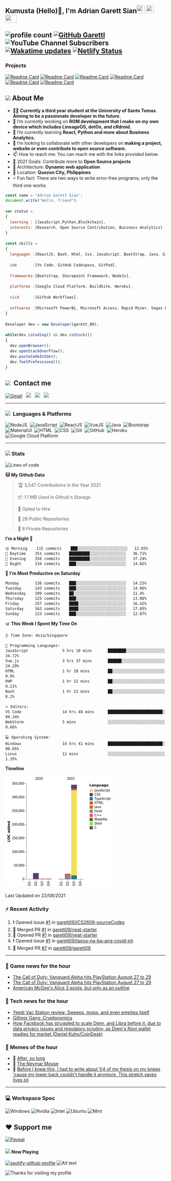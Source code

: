 <h2> Kumusta (Hello)🙏, I'm Adrian Garett Sian<img src="https://cultofthepartyparrot.com/parrots/hd/githubparrot.gif" width="25" height="25"/>
    <img src="https://cultofthepartyparrot.com/flags/hd/iranparrot.gif" width="25" height="25"/>
    <img src="https://cultofthepartyparrot.com/parrots/asyncparrot.gif" width="36" height="25"/>
 

![profile count](https://komarev.com/ghpvc/?username=garett09&color=red) 
[![GitHub Garettl](https://img.shields.io/github/followers/garett09?label=follow&style=social)](https://github.com/garett09) 
![YouTube Channel Subscribers](https://img.shields.io/youtube/channel/subscribers/UChAoCAh1jVTaMz0Sc61X5Xw?style=social) 
[![Wakatime updates](https://github.com/garett09/garett09/actions/workflows/update-commits.yml/badge.svg?branch=main)](https://github.com/garett09/garett09/actions/workflows/update-commits.yml) 
[![Netlify Status](https://api.netlify.com/api/v1/badges/62999bf4-98d2-4882-a325-da266023bf2b/deploy-status)](https://app.netlify.com/sites/cocky-mccarthy-7a67fb/deploys)
&nbsp;
    
### Projects
[![Readme Card](https://github-readme-stats.vercel.app/api/pin/?username=garett09&repo=tapos-na-ba-ang-covid-ph&show_owner=true)](https://github.com/garett09/tapos-na-ba-ang-covid-ph)
[![Readme Card](https://github-readme-stats.vercel.app/api/pin/?username=garett09&repo=project-COVID&show_owner=true)](https://github.com/garett09/project-COVID)
[![Readme Card](https://github-readme-stats.vercel.app/api/pin/?username=garett09&repo=afk-hotel&show_owner=true)](https://github.com/garett09/afk-hotel)
[![Readme Card](https://github-readme-stats.vercel.app/api/pin/?username=garett09&repo=garett09&show_owner=true)](https://github.com/garett09/garett09)
[![Readme Card](https://github-readme-stats.vercel.app/api/pin/?username=garett09&repo=myhub&show_owner=true)](https://github.com/garett09/myhub)
[![Readme Card](https://github-readme-stats.vercel.app/api/pin/?username=garett09&repo=techfolio&show_owner=true)](https://github.com/garett09/techfolio)


    
## <img src="https://media.giphy.com/media/fTsZNbPQxJWtor2LXE/giphy.gif"  width="30">&nbsp;About Me
-   👩‍💻  **Currently a third year student at the University of Santo Tomas. Aiming to be a passionate developer in the future.**
-   🔭  I’m currently working on  **ROM development that I make on my own device which includes LineageOS, dotOs, and cRdroid.**
-   🌱  I’m currently learning **React, Python and more about Business Analytics.**
-   👯  I’m looking to collaborate with other developers on **making a project, website or even contribute to open source software.**
-   📫  How to reach me: You can reach me with the links provided below. 
-   🥅  2021 Goals: Contribute more to **Open Source projects**
-   👷  Architecture: **Dynamic web application**
-   📍   Location: **Quezon City, Philippines** 
-   ⚡  Fun fact: There are two ways to write error-free programs; only the third one works.

```javascript
const name = 'Adrian Garett Sian';
document.write("Hello, friend");

var status = 
{ 
  learning : [JavaScript,Python,Blockchain],
  interests: [Research, Open Source Contribution, Business Analytics]
}

const skills = 
{
  languages :[ReactJS, Bash, Html, Css, JavaScript, BootStrap, Java, Git, Markdown, VueJS],
  
  ide       :[Vs Code, GitHub Codespace, GitPod],
  
  frameworks:[Bootstrap, Sharepoint Framework, NodeJs],
  
  platforms :[Google Cloud Platform, Buildkite, Heroku],
  
  cicd      :[Github Workflows],

  softwares :[Microsoft PowerBi, Microsoft Access, Rapid Miner, Vegas Pro]
}

Developer dev = new Developer(garett_09);

while(dev.isCoding() && dev.isStuck())  
{
  dev.openBrowser();
  dev.openStackOverFlow();
  dev.pasteCodeInIde();
  dev.feelProfessional();
}
```

## <img src="https://media.giphy.com/media/c5vDr1rkcbcrBwG9SX/giphy.gif" width="30">&nbsp; Contact me

<a href="mailto:adriansian@gmail.com"><img alt="Gmail" src="https://img.shields.io/badge/Gmail-D14836?style=for-the-badge&logo=gmail&logoColor=white" /></a> &nbsp;
<a href="https://instagram.com/adriansian"><img src="https://img.shields.io/badge/@adriansian_-E4405F?style=for-the-badge&logo=instagram&logoColor=white"/></a> &nbsp;
<a href="https://t.me/garett_09"><img src="https://img.shields.io/badge/@garett_09_-2CA5E0?style=for-the-badge&logo=telegram&logoColor=white"/></a> &nbsp;
<a href="https://www.linkedin.com/in/adrian-garett-sian-766775159/"><img src="https://img.shields.io/badge/-Adrian%20Garett%20Sian-blue?style=flat-square&logo=Linkedin&logoColor=white&link=https://www.linkedin.com/in/adrian-garett-sian-766775159/"/></a> &nbsp;

---

###  <img src="https://media.giphy.com/media/WUlplcMpOCEmTGBtBW/giphy.gif" width="30"> &nbsp;Languages & Platforms

![NodeJS](https://img.shields.io/badge/Node.js-43853D?style=for-the-badge&logo=node.js&logoColor=white)&nbsp;
![JavaScript](https://img.shields.io/badge/JavaScript-F7DF1E?style=for-the-badge&logo=javascript&logoColor=black)&nbsp;
![ReactJS](https://img.shields.io/badge/React.js-20232A?style=for-the-badge&logo=react&logoColor=61DAFB)&nbsp;
![VueJS](https://img.shields.io/badge/Vue.js-35495E?style=for-the-badge&logo=vuedotjs&logoColor=4FC08D)&nbsp;
![Java](https://img.shields.io/badge/Java-ED8B00?style=for-the-badge&logo=java&logoColor=white)&nbsp;
![Bootstrap](https://img.shields.io/badge/Bootstrap-563D7C?style=for-the-badge&logo=bootstrap&logoColor=white)&nbsp;
![MaterialUI](https://img.shields.io/badge/Material--UI-0081CB?style=for-the-badge&logo=material-ui&logoColor=white)&nbsp;
![HTML](https://img.shields.io/badge/HTML-E34F26?style=for-the-badge&logo=html5&logoColor=white)&nbsp;
![CSS](https://img.shields.io/badge/CSS-1572B6?style=for-the-badge&logo=css&logoColor=white)&nbsp;
![Git](https://img.shields.io/badge/git-%23F05033.svg?style=for-the-badge&logo=git&logoColor=white)&nbsp;
![GitHub](https://img.shields.io/badge/GitHub-100000?style=for-the-badge&logo=github&logoColor=white)&nbsp;
![Heroku](https://img.shields.io/badge/Heroku-430098?style=for-the-badge&logo=heroku&logoColor=white)&nbsp;
![Google Cloud Platform](https://img.shields.io/badge/Google_Cloud-4285F4?style=for-the-badge&logo=google-cloud&logoColor=white)&nbsp;

---

### <img src="https://media.giphy.com/media/l378c04F2fjeZ7vH2/giphy.gif" width="30">&nbsp;Stats


<!--START_SECTION:waka-->
![Lines of code](https://img.shields.io/badge/From%20Hello%20World%20I%27ve%20Written-391556%20lines%20of%20code-blue)

**🐱 My Github Data** 

> 🏆 3,547 Contributions in the Year 2021
 > 
> 📦 1.1 MB Used in Github's Storage 
 > 
> 💼 Opted to Hire
 > 
> 📜 28 Public Repositories 
 > 
> 🔑 8 Private Repositories  
 > 
**I'm a Night 🦉** 

```text
🌞 Morning    115 commits    ███░░░░░░░░░░░░░░░░░░░░░░   12.03% 
🌆 Daytime    351 commits    █████████░░░░░░░░░░░░░░░░   36.72% 
🌃 Evening    356 commits    █████████░░░░░░░░░░░░░░░░   37.24% 
🌙 Night      134 commits    ███░░░░░░░░░░░░░░░░░░░░░░   14.02%

```
📅 **I'm Most Productive on Saturday** 

```text
Monday       136 commits    ███░░░░░░░░░░░░░░░░░░░░░░   14.23% 
Tuesday      143 commits    ███░░░░░░░░░░░░░░░░░░░░░░   14.96% 
Wednesday    109 commits    ██░░░░░░░░░░░░░░░░░░░░░░░   11.4% 
Thursday     125 commits    ███░░░░░░░░░░░░░░░░░░░░░░   13.08% 
Friday       157 commits    ████░░░░░░░░░░░░░░░░░░░░░   16.42% 
Saturday     163 commits    ████░░░░░░░░░░░░░░░░░░░░░   17.05% 
Sunday       123 commits    ███░░░░░░░░░░░░░░░░░░░░░░   12.87%

```


📊 **This Week I Spent My Time On** 

```text
⌚︎ Time Zone: Asia/Singapore

💬 Programming Languages: 
JavaScript               5 hrs 10 mins       ████████░░░░░░░░░░░░░░░░░   34.72% 
Vue.js                   3 hrs 37 mins       ██████░░░░░░░░░░░░░░░░░░░   24.29% 
HTML                     1 hr 28 mins        ██░░░░░░░░░░░░░░░░░░░░░░░   9.9% 
PHP                      1 hr 22 mins        ██░░░░░░░░░░░░░░░░░░░░░░░   9.21% 
Bash                     1 hr 13 mins        ██░░░░░░░░░░░░░░░░░░░░░░░   8.2%

🔥 Editors: 
VS Code                  14 hrs 48 mins      ████████████████████████░   99.34% 
WebStorm                 5 mins              ░░░░░░░░░░░░░░░░░░░░░░░░░   0.66%

💻 Operating System: 
Windows                  14 hrs 41 mins      ████████████████████████░   98.65% 
Linux                    12 mins             ░░░░░░░░░░░░░░░░░░░░░░░░░   1.35%

```

**Timeline**

![Chart not found](https://raw.githubusercontent.com/garett09/garett09/main/charts/bar_graph.png) 


 Last Updated on 22/08/2021
<!--END_SECTION:waka-->

### :zap: Recent Activity

<!--START_SECTION:activity-->
1. ❗️ Opened issue [#1](https://github.com/garett09/ICS2609-sourceCodes/issues/1) in [garett09/ICS2609-sourceCodes](https://github.com/garett09/ICS2609-sourceCodes)
2. 🎉 Merged PR [#1](https://github.com/garett09/neat-starter/pull/1) in [garett09/neat-starter](https://github.com/garett09/neat-starter)
3. 💪 Opened PR [#1](https://github.com/garett09/neat-starter/pull/1) in [garett09/neat-starter](https://github.com/garett09/neat-starter)
4. ❗️ Opened issue [#1](https://github.com/garett09/tapos-na-ba-ang-covid-ph/issues/1) in [garett09/tapos-na-ba-ang-covid-ph](https://github.com/garett09/tapos-na-ba-ang-covid-ph)
5. 🎉 Merged PR [#7](https://github.com/garett09/garett09/pull/7) in [garett09/garett09](https://github.com/garett09/garett09)
<!--END_SECTION:activity-->

---

### 📣 Game news for the hour

<!-- GAME:START -->
 - [The Call of Duty: Vanguard Alpha hits PlayStation August 27 to 29](http://feedproxy.google.com/~r/PSBlog/~3/rkwWJ9ilIcE/)
 - [The Call of Duty: Vanguard Alpha hits PlayStation August 27 to 29](https://blog.playstation.com/2021/08/22/the-call-of-duty-vanguard-alpha-hits-playstation-august-27-to-29/)
 - [American McGee's Alice 3 exists, but only as an outline](https://www.pcgamer.com/american-mcgees-alice-3-finally-exists-but-only-as-an-outline-to-read)<!-- GAME:END -->

### 📣 Tech news for the hour

<!-- TECH:START -->
 - [Yeedi Vac Station review: Sweeps, mops, and even empties itself](https://appleinsider.com/articles/21/08/22/yeedi-vac-station-review-sweeps-mops-and-even-empties-itself?utm_medium=rss)
 - [Gillmor Gang: Cryptonomics](http://feedproxy.google.com/~r/Techcrunch/~3/h6CR_weJMjU/)
 - [How Facebook has struggled to scale Diem, and Libra before it, due to data privacy issues and regulatory scrutiny, as Diem's Novi wallet readies for market (Daniel Kuhn/CoinDesk)](http://www.techmeme.com/210822/p7#a210822p7)<!-- TECH:END -->

### 📣 Memes of the hour

<!-- MEMES:START -->
 - 🚖 [After, so long](http://9gag.com/gag/aDdvxDB)
 - 🚯 [The Neymar Mouse](http://9gag.com/gag/av5jOeb)
 - 🚯 [Before I knew this, I had to write about 1/4 of my thesis on my knees &#039;cause my lower back couldn&#039;t handle it anymore. This stretch saves lives lol](http://9gag.com/gag/a27X4W1)<!-- MEMES:END -->

--- 



### 💻 Workspace Spec

![Windows](https://img.shields.io/badge/Windows-11-0078D6?style=for-the-badge&logo=windows&logoColor=white)
![Nvidia](https://img.shields.io/badge/NVIDIA-RTX3070-76B900?style=for-the-badge&logo=nvidia&logoColor=white)
![Intel](https://img.shields.io/badge/Intel-Core_i7_10th-0071C5?style=for-the-badge&logo=intel&logoColor=white)
![Ubuntu](https://img.shields.io/badge/Ubuntu-E95420?style=for-the-badge&logo=ubuntu&logoColor=white)
![Mint](https://img.shields.io/badge/Linux_Mint-87CF3E?style=for-the-badge&logo=linux-mint&logoColor=white)


## ❤ Support me
[![Paypal](https://img.shields.io/badge/PayPal-garett_09?style=for-the-badge&logo=paypal&logoColor=white)](https://paypal.me/garett_09)


#### <img src="https://media.giphy.com/media/vybWlRniCXzZC/giphy.gif" width="30">&nbsp;Now Playing 

 [![spotify-github-profile](https://spotify-github-profile.vercel.app/api/view?uid=garett_09&cover_image=true&theme=default)](https://spotify-github-profile.vercel.app/api/view?uid=garett_09&redirect=true)
![Alt text](https://spotify-recently-played-readme.vercel.app/api?user=garett_09&width=510)

<img height="120" alt="Thanks for visiting my profile" width="100%" src="https://github.com/dibyendu415/dibyendu415/blob/master/marquee.svg" />
